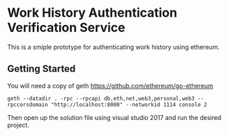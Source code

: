 # Work History Authentication Verification Service

This is a smiple prototype for authenticating work history using ethereum.

## Getting Started

You will need a copy of geth <https://github.com/ethereum/go-ethereum> 

```
geth --datadir . -rpc --rpcapi db,eth,net,web3,personal,web3 --rpccorsdomain "http://localhost:8000" --networkid 1114 console 2
```

Then open up the solution file using visual studio 2017 and run the desired project.
